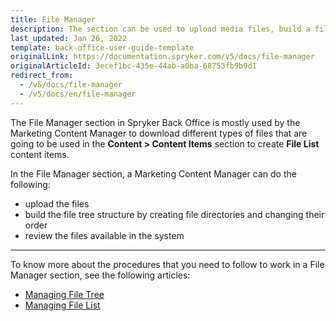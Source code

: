 ```yaml
---
title: File Manager
description: The section can be used to upload media files, build a file tree structure, view existing files, and set MIME types in the Back Office.
last_updated: Jan 26, 2022
template: back-office-user-guide-template
originalLink: https://documentation.spryker.com/v5/docs/file-manager
originalArticleId: 3ecef1bc-435e-44ab-a0ba-68753fb9b9d1
redirect_from:
  - /v5/docs/file-manager
  - /v5/docs/en/file-manager
---
```


The File Manager section in Spryker Back Office is mostly used by the Marketing Content Manager to download different types of files that are going to be used in the **Content > Content Items** section to create **File List** content items.

In the File Manager section, a Marketing Content Manager can do the following:

* upload the files
* build the file tree structure by creating file directories and changing their order
* review the files available in the system
***
To know more about the procedures that you need to follow to work in a File Manager section, see the following articles:
* [Managing File Tree](/docs/scos/user/back-office-user-guides/{{page.version}}/content/file-manager/managing-file-tree.html)
* [Managing File List](/docs/scos/user/back-office-user-guides/{{page.version}}/content/file-manager/managing-file-list.html)

